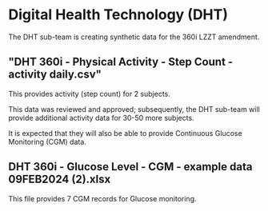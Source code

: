 # Digital Health Technology (DHT)

The DHT sub-team is creating synthetic data for the 360i LZZT amendment.


## "DHT 360i - Physical Activity - Step Count - activity daily.csv"

This provides activity (step count) for 2 subjects.

This data was reviewed and approved; subsequently, the DHT sub-team will provide additional activity data for 30-50 more subjects.

It is expected that they will also be able to provide Continuous Glucose Monitoring (CGM) data.


## DHT 360i - Glucose Level - CGM - example data 09FEB2024 (2).xlsx

This file provides 7 CGM records for Glucose monitoring.


